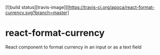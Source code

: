 [![build status][travis-image]][https://travis-ci.org/apoca/react-format-currency.svg?branch=master]

# react-format-currency
React component to format currency in an input or as a text field
